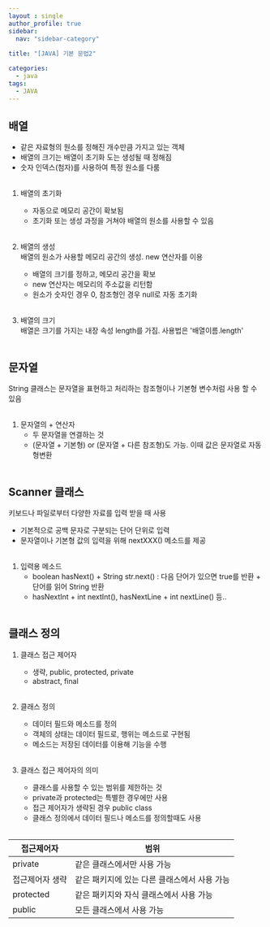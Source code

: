```yaml
---
layout : single
author_profile: true
sidebar: 
  nav: "sidebar-category"
  
title: "[JAVA] 기본 문법2"

categories:
  - java
tags:
  - JAVA
---
```


## 배열
- 같은 자료형의 원소를 정해진 개수만큼 가지고 있는 객체<br>
- 배열의 크기는 배열이 초기화 도는 생성될 때 정해짐<br>
- 숫자 인덱스(첨자)를 사용하여 특정 원소를 다룸<br><br>

1. 배열의 초기화<br>
	- 자동으로 메모리 공간이 확보됨<br>
	- 초기화 또는 생성 과정을 거쳐야 배열의 원소를 사용할 수 있음<br><br>

2. 배열의 생성<br>
	배열의 원소가 사용할 메모리 공간의 생성. new 연산자를 이용<br>
	- 배열의 크기를 정하고, 메모리 공간을 확보<br>
	- new 연산자는 메모리의 주소값을 리턴함<br>
	- 원소가 숫자인 경우 0, 참조형인 경우 null로 자동 초기화<br><br>
	
3. 배열의 크기<br>
	배열은 크기를 가지는 내장 속성 length를 가짐. 사용법은 '배열이름.length'<br><br>

## 문자열
String 클래스는 문자열을 표현하고 처리하는 참조형이나 기본형 변수처럼 사용 할 수 있음<br><br>

1. 문자열의 + 연산자<br>
	- 두 문자열을 연결하는 것<br>
	- (문자열 + 기본형) or (문자열 + 다른 참조형)도 가능. 이때 값은 문자열로 자동 형변환<br><br>

## Scanner 클래스
키보드나 파일로부터 다양한 자료를 입력 받을 때 사용<br>
- 기본적으로 공백 문자로 구분되는 단어 단위로 입력<br>
- 문자열이나 기본형 값의 입력을 위해 nextXXX() 메소드를 제공<br><br>

1. 입력용 메소드<br>
	- boolean hasNext() + String str.next() : 다음 단어가 있으면 true를 반환 +  단어를 읽어 String 반환<br>
	- hasNextInt + int nextInt(), hasNextLine + int nextLine() 등.. <br><br>
	
## 클래스 정의

1. 클래스 접근 제어자<br>
	- 생략, public, protected, private<br>
	- abstract, final<br><br>

2. 클래스 정의<br>
	- 데이터 필드와 메소드를 정의<br>
	- 객체의 상태는 데이터 필드로, 행위는 메소드로 구현됨<br>
	- 메소드는 저장된 데이터를 이용해 기능을 수행<br><br>

3. 클래스 접근 제어자의 의미<br>
	- 클래스를 사용할 수 있는 범위를 제한하는 것<br>
	- private과 protected는 특별한 경우에만 사용<br>
	- 접근 제어자가 생략된 경우 public class<br>
	- 클래스 정의에서 데이터 필드나 메소드를 정의할때도 사용<br><br> 

| 접근제어자 | 범위 |
|--|--|
| private | 같은 클래스에서만 사용 가능 |
| 접근제어자 생략 | 같은 패키지에 있는 다른 클래스에서 사용 가능 |
| protected | 같은 패키지와 자식 클래스에서 사용 가능 |
| public | 모든 클래스에서 사용 가능 |
